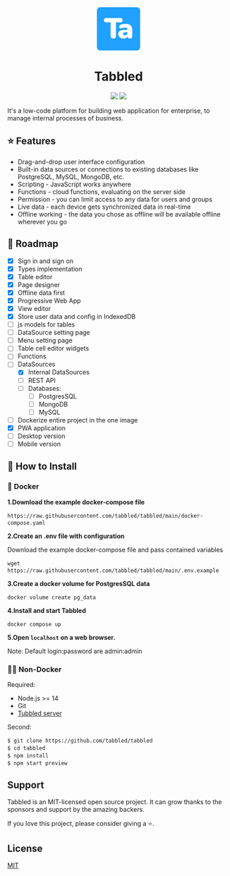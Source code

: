 <div align="center" width="100%">
    <img src="./public/icon.png" width="98" alt="" />
</div>
<h1 align="center">
  Tabbled
</h1>

<div align="center" width="100%">
<img src="https://img.shields.io/github/last-commit/tabbled/tabbled" /></a>
<a target="_blank" href="https://github.com/louislam/uptime-kuma"><img src="https://img.shields.io/github/stars/tabbled" /></a>
</div>

It's a low-code platform for building web application for enterprise, to manage internal processes of business.


## ⭐ Features

* Drag-and-drop user interface configuration
* Built-in data sources or connections to existing databases like PostgreSQL, MySQL, MongoDB, etc.
* Scripting - JavaScript works anywhere
* Functions - cloud functions, evaluating on the server side 
* Permission - you can limit access to any data for users and groups
* Live data - each device gets synchronized data in real-time
* Offline working - the data you chose as offline will be available offline wherever you go

## 🌿 Roadmap

- [x] Sign in and sign on
- [x] Types implementation
- [x] Table editor
- [x] Page designer
- [x] Offline data first
- [x] Progressive Web App
- [x] View editor
- [x] Store user data and config in IndexedDB
- [ ] js models for tables
- [ ] DataSource setting page
- [ ] Menu setting page
- [ ] Table cell editor widgets
- [ ] Functions
- [ ] DataSources 
  - [x] Internal DataSources
  - [ ] REST API
  - [ ] Databases:
    - [ ] PostgresSQL
    - [ ] MongoDB
    - [ ] MySQL  
- [ ] Dockerize entire project in the one image
- [x] PWA application
- [ ] Desktop version
- [ ] Mobile version

## 🚀 How to Install

### 🐳 Docker

**1.Download the example docker-compose file**
```shell
https://raw.githubusercontent.com/tabbled/tabbled/main/docker-compose.yaml
```
**2.Create an .env file with configuration**

Download the example docker-compose file and pass contained variables
```shell
wget https://raw.githubusercontent.com/tabbled/tabbled/main/.env.example
```

**3.Create a docker volume for PostgresSQL data**

```shell
docker volume create pg_data
```

**4.Install and start Tabbled**
```shell
docker compose up
```

**5.Open `localhost` on a web browser.**

Note: Default login:password are admin:admin

### 💪🏻 Non-Docker

Required:
- Node.js >= 14
- Git
- [Tubbled server](https://github.com/tabbled/tabbled-server)

Second:
```bash
$ git clone https://github.com/tabbled/tabbled
$ cd tabbled
$ npm install
$ npm start preview
```

## 	Support

Tabbled is an MIT-licensed open source project. It can grow thanks to the sponsors and support by the amazing backers.

If you love this project, please consider giving a ⭐.

## License

[MIT](https://github.com/tabbled/tabbled/LICENSE)
